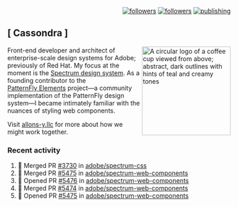 <p align="right"><a rel="me" href="https://front-end.social/@castastrophe">
    <img alt="followers" title="Follow me on Mastodon" src="https://img.shields.io/mastodon/follow/109297102751309835?domain=https%3A%2F%2Ffront-end.social&label=Follow&logo=mastodon&logoColor=white&style=for-the-badge&labelColor=008080&color=006969"/></a>
  <a href="https://codepen.io/castastrophe/">
    <img alt="followers" title="Follow me on CodePen" src="https://img.shields.io/badge/23-1?color=640464&labelColor=7c007c&style=for-the-badge&logo=codepen&label=Follow"/></a>
<a href="https://castastrophe.medium.com/">
    <img alt="publishing" title="View articles on Medium" src="https://img.shields.io/badge/107-1?color=666&labelColor=444&label=subscribe&logo=medium&logoColor=white&style=for-the-badge"/></a>
</p>

## [&nbsp;Cassondra&nbsp;]

<img align="right" src="https://github-production-user-asset-6210df.s3.amazonaws.com/1840295/253016758-ba468774-1cd3-42c2-8f43-947b5eeb5edf.png" height="200" alt="A circular logo of a coffee cup viewed from above; abstract, dark outlines with hints of teal and creamy tones">

Front-end developer and architect of enterprise-scale design systems for Adobe; previously of Red Hat. My focus at the moment is the [Spectrum design system](https://github.com/adobe/spectrum-css). As a founding contributor to the [PatternFly&nbsp;Elements](https://github.com/patternfly/patternfly-elements) project&mdash;a community implementation of the PatternFly design system&mdash;I became intimately familiar with the nuances of styling web components.

Visit [allons-y.llc](http://allons-y.llc/) for more about how we might work together.

### Recent activity

<!--START_SECTION:activity-->
1. 🎉 Merged PR [#3730](https://github.com/adobe/spectrum-css/pull/3730) in [adobe/spectrum-css](https://github.com/adobe/spectrum-css)
2. 🎉 Merged PR [#5475](https://github.com/adobe/spectrum-web-components/pull/5475) in [adobe/spectrum-web-components](https://github.com/adobe/spectrum-web-components)
3. 💪 Opened PR [#5476](https://github.com/adobe/spectrum-web-components/pull/5476) in [adobe/spectrum-web-components](https://github.com/adobe/spectrum-web-components)
4. 🎉 Merged PR [#5474](https://github.com/adobe/spectrum-web-components/pull/5474) in [adobe/spectrum-web-components](https://github.com/adobe/spectrum-web-components)
5. 💪 Opened PR [#5475](https://github.com/adobe/spectrum-web-components/pull/5475) in [adobe/spectrum-web-components](https://github.com/adobe/spectrum-web-components)
<!--END_SECTION:activity-->
